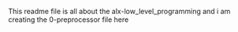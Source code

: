 This readme file is all about the alx-low_level_programming and i am creating the 0-preprocessor file here
